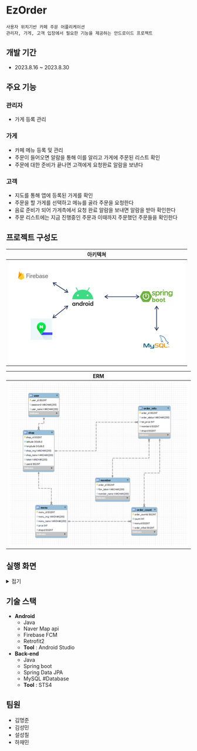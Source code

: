 # EzOrder
```
사용자 위치기반 카페 주문 어플리케이션  
관리자, 가게, 고객 입장에서 필요한 기능을 제공하는 안드로이드 프로젝트
```
## 개발 기간
* 2023.8.16 ~ 2023.8.30
## 주요 기능
### 관리자
* 가게 등록 관리
### 가게
* 카페 메뉴 등록 및 관리
* 주문이 들어오면 알람을 통해 이를 알리고 가게에 주문된 리스트 확인
* 주문에 대한 준비가 끝나면 고객에게 요청완료 알람을 보낸다
### 고객
* 지도를 통해 앱에 등록된 가게를 확인
* 주문을 할 가게를 선택하고 메뉴를 골라 주문을 요청한다
* 음료 준비가 되어 가게측에서 요청 완료 알람을 보내면 알람을 받아 확인한다
* 주문 리스트에는 지금 진행중인 주문과 이때까지 주문했던 주문들을 확인한다
## 프로젝트 구성도

|아키텍쳐|
|:----:|
|![](/assets/images/230907143228.png)|

|ERM|
|:---:|
|![](/assets/images/230907143719.png)|



## 실행 화면
<details>
<summary>접기</summary>

#### 관리자
![](/assets/images/230907145034.png)
#### 가게
![](/assets/images/230907145216.png)
#### 고객
![](/assets/images/230907145359.png)
#### 주문
![](/assets/images/230907145547.png)
#### 알람
![](/assets/images/230907145737.png)

</details>

## 기술 스택  
* **Android**
  * Java
  * Naver Map api
  * Firebase FCM
  * Retrofit2
  * **Tool** : Android Studio
* **Back-end**
  * Java
  * Spring boot
  * Spring Data JPA
  * MySQL #Database
  * **Tool** : STS4
## 팀원
* 김명준
* 김성민
* 설성칠
* 하재민
 